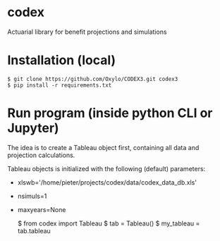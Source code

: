 # codex
Actuarial library for benefit projections and simulations

Installation (local)
====================

    $ git clone https://github.com/Oxylo/CODEX3.git codex3
    $ pip install -r requirements.txt
    
    
Run program (inside python CLI or Jupyter)
==========================================

The idea is to create a Tableau object first, containing all data and projection calculations.

Tableau objects is initialized with the following (default) parameters:
* xlswb='/home/pieter/projects/codex/data/codex_data_db.xls'
* nsimuls=1
* maxyears=None

    $ from codex import Tableau
    $ tab = Tableau()
    $ my_tableau = tab.tableau
    
